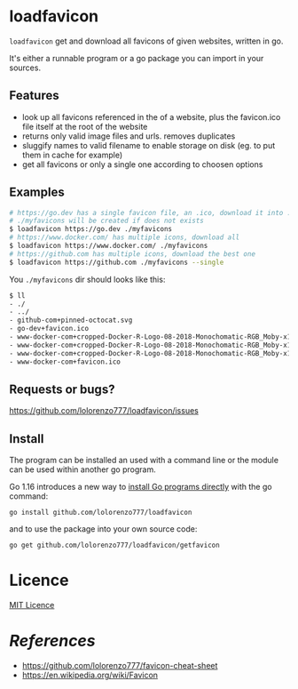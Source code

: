 # loadfavicon

``loadfavicon`` get and download all favicons of given websites, written in go.

It's either a runnable program or a go package you can import in your sources.

## Features

- look up all favicons referenced in the <head><link> of a website, plus the favicon.ico file itself at the root of the website
- returns only valid image files and urls. removes duplicates
- sluggify names to valid filename to enable storage on disk (eg. to put them in cache for example)
- get all favicons or only a single one according to choosen options

## Examples

```bash
# https://go.dev has a single favicon file, an .ico, download it into ./myfavicons dir
# ./myfavicons will be created if does not exists
$ loadfavicon https://go.dev ./myfavicons
# https://www.docker.com/ has multiple icons, download all
$ loadfavicon https://www.docker.com/ ./myfavicons
# https://github.com has multiple icons, download the best one
$ loadfavicon https://github.com ./myfavicons --single
```

You ``./myfavicons`` dir should looks like this:
```bash
$ ll 
- ./
- ../
- github-com+pinned-octocat.svg
- go-dev+favicon.ico
- www-docker-com+cropped-Docker-R-Logo-08-2018-Monochomatic-RGB_Moby-x1-180x180.png
- www-docker-com+cropped-Docker-R-Logo-08-2018-Monochomatic-RGB_Moby-x1-192x192.png
- www-docker-com+cropped-Docker-R-Logo-08-2018-Monochomatic-RGB_Moby-x1-32x32.png
- www-docker-com+favicon.ico
```


## Requests or bugs?

https://github.com/lolorenzo777/loadfavicon/issues


## Install

The program can be installed an used with a command line or the module can be used within another go program.

Go 1.16 introduces a new way to [install Go programs directly](https://play-with-go.dev/installing-go-programs-directly_go116_en/) with the go command: 
```
go install github.com/lolorenzo777/loadfavicon
```

and to use the package into your own source code:
```
go get github.com/lolorenzo777/loadfavicon/getfavicon
```

# Licence

[MIT Licence](LICENCE)

# _References_

- https://github.com/lolorenzo777/favicon-cheat-sheet
- https://en.wikipedia.org/wiki/Favicon

